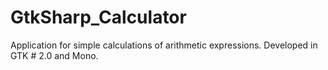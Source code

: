 # GtkSharp_Calculator
Application for simple calculations of arithmetic expressions. Developed in GTK # 2.0 and Mono.
